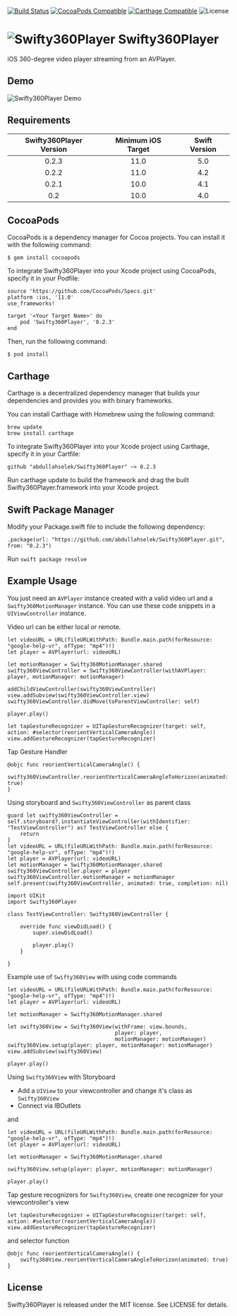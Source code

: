 [![Build Status](https://travis-ci.org/abdullahselek/Swifty360Player.svg?branch=master)](https://travis-ci.org/abdullahselek/Swifty360Player)
[![CocoaPods Compatible](https://img.shields.io/cocoapods/v/Swifty360Player.svg)](https://cocoapods.org/pods/Swifty360Player)
[![Carthage Compatible](https://img.shields.io/badge/Carthage-compatible-4BC51D.svg?style=flat)](https://github.com/Carthage/Carthage)
![License](https://img.shields.io/dub/l/vibe-d.svg)

# ![Swifty360Player](https://github.com/abdullahselek/Swifty360Player/blob/master/Resources/Swifty360Player.png) Swifty360Player

iOS 360-degree video player streaming from an AVPlayer.

## Demo

![Swifty360Player Demo](https://github.com/abdullahselek/Swifty360Player/blob/master/Resources/demo.gif)

## Requirements

| Swifty360Player Version | Minimum iOS Target  | Swift Version |
|:--------------------:|:---------------------------:|:---------------------------:|
| 0.2.3 | 11.0 | 5.0 |
| 0.2.2 | 11.0 | 4.2 |
| 0.2.1 | 10.0 | 4.1 |
| 0.2 | 10.0 | 4.0 |

## CocoaPods

CocoaPods is a dependency manager for Cocoa projects. You can install it with the following command:

``` 
$ gem install cocoapods
```

To integrate Swifty360Player into your Xcode project using CocoaPods, specify it in your Podfile:

```
source 'https://github.com/CocoaPods/Specs.git'
platform :ios, '11.0'
use_frameworks!

target '<Your Target Name>' do
    pod 'Swifty360Player', '0.2.3'
end
```

Then, run the following command:

```
$ pod install
```

## Carthage

Carthage is a decentralized dependency manager that builds your dependencies and provides you with binary frameworks.

You can install Carthage with Homebrew using the following command:

```
brew update
brew install carthage
```

To integrate Swifty360Player into your Xcode project using Carthage, specify it in your Cartfile:

```
github "abdullahselek/Swifty360Player" ~> 0.2.3
```

Run carthage update to build the framework and drag the built Swifty360Player.framework into your Xcode project.

## Swift Package Manager

Modify your Package.swift file to include the following dependency:

```
.package(url: "https://github.com/abdullahselek/Swifty360Player.git", from: "0.2.3")
```

Run `swift package resolve`

## Example Usage

You just need an `AVPlayer` instance created with a valid video url and a `Swifty360MotionManager` instance. You can use these code snippets in a `UIViewController` instance.

Video url can be either local or remote.

```
let videoURL = URL(fileURLWithPath: Bundle.main.path(forResource: "google-help-vr", ofType: "mp4")!)
let player = AVPlayer(url: videoURL)

let motionManager = Swifty360MotionManager.shared
swifty360ViewController = Swifty360ViewController(withAVPlayer: player, motionManager: motionManager)

addChildViewController(swifty360ViewController)
view.addSubview(swifty360ViewController.view)
swifty360ViewController.didMove(toParentViewController: self)

player.play()

let tapGestureRecognizer = UITapGestureRecognizer(target: self, action: #selector(reorientVerticalCameraAngle))
view.addGestureRecognizer(tapGestureRecognizer)
```

Tap Gesture Handler

```
@objc func reorientVerticalCameraAngle() {
    swifty360ViewController.reorientVerticalCameraAngleToHorizon(animated: true)
}
```

Using storyboard and `Swifty360ViewController` as parent class

```
guard let swifty360ViewController = self.storyboard?.instantiateViewController(withIdentifier: "TestViewController") as? TestViewController else {
    return
}
let videoURL = URL(fileURLWithPath: Bundle.main.path(forResource: "google-help-vr", ofType: "mp4")!)
let player = AVPlayer(url: videoURL)
let motionManager = Swifty360MotionManager.shared
swifty360ViewController.player = player
swifty360ViewController.motionManager = motionManager
self.present(swifty360ViewController, animated: true, completion: nil)
```

```
import UIKit
import Swifty360Player

class TestViewController: Swifty360ViewController {

    override func viewDidLoad() {
        super.viewDidLoad()

        player.play()
    }

}
```

Example use of `Swifty360View` with using code commands

```
let videoURL = URL(fileURLWithPath: Bundle.main.path(forResource: "google-help-vr", ofType: "mp4")!)
let player = AVPlayer(url: videoURL)

let motionManager = Swifty360MotionManager.shared

let swifty360View = Swifty360View(withFrame: view.bounds,
                                  player: player,
                                  motionManager: motionManager)
swifty360View.setup(player: player, motionManager: motionManager)
view.addSubview(swifty360View)

player.play()
```

Using `Swifty360View` with Storyboard

- Add a `UIView` to your viewcontroller and change it's class as `Swifty360View`
- Connect via IBOutlets

and 

```
let videoURL = URL(fileURLWithPath: Bundle.main.path(forResource: "google-help-vr", ofType: "mp4")!)
let player = AVPlayer(url: videoURL)

let motionManager = Swifty360MotionManager.shared

swifty360View.setup(player: player, motionManager: motionManager)

player.play()
```

Tap gesture recognizers for `Swifty360View`, create one recognizer for your viewcontroller's view

```
let tapGestureRecognizer = UITapGestureRecognizer(target: self, action: #selector(reorientVerticalCameraAngle))
view.addGestureRecognizer(tapGestureRecognizer)
```

and selector function

```
@objc func reorientVerticalCameraAngle() {
    swifty360View.reorientVerticalCameraAngleToHorizon(animated: true)
}
```

## License

Swifty360Player is released under the MIT license. See LICENSE for details.
